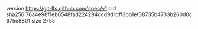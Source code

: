 version https://git-lfs.github.com/spec/v1
oid sha256:76a4e98f1eb6548fad224294dcd9d1dff3bb1ef38735b4733b260d0c675e8801
size 2755
